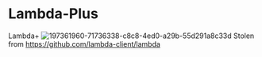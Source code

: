 # Lambda-Plus
Lambda+
![197361960-71736338-c8c8-4ed0-a29b-55d291a8c33d](https://user-images.githubusercontent.com/111576443/199612992-e555db0b-c83c-499d-9397-e7486fac0282.png)
Stolen from https://github.com/lambda-client/lambda
